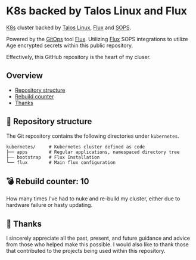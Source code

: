 # K8s backed by Talos Linux and Flux

[K8s](https://kubernetes.io/) cluster backed by [Talos Linux](https://www.talos.dev/), [Flux](https://toolkit.fluxcd.io/) and [SOPS](https://toolkit.fluxcd.io/guides/mozilla-sops/).

Powered by the [GitOps](https://www.weave.works/blog/what-is-gitops-really) tool [Flux](https://toolkit.fluxcd.io/). Utilizing [Flux](https://toolkit.fluxcd.io/guides/mozilla-sops/) SOPS integrations to utilize Age encrypted secrets within this public repository.

Effectively, this GitHub repository is the heart of my cluser.

## Overview

- [Repository structure](#-repository-structure)
- [Rebuild counter](#-rebuild-counter-10)
- [Thanks](#-thanks)

## 📂 Repository structure

The Git repository contains the following directories under `kubernetes`.

```
kubernetes/     # Kubernetes cluster defined as code
├── apps        # Regular applications, namespaced directory tree
├── bootstrap   # Flux Installation
└── flux        # Main flux configuration
```

## 💣 Rebuild counter: 10

How many times I've had to nuke and re-build my cluster, either due to hardware failure or hasty updating.

## 🤝 Thanks

I sincerely appreciate all the past, present, and future guidance and advice from those who helped make this possible.
I would also like to thank those that contributed to the projects being used within this repository.
